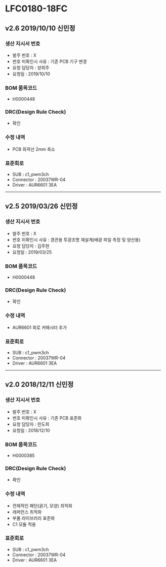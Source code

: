 # LFC0180-18FC

## v2.6 2019/10/10 신민정

### 생산 지시서 번호
* 발주 번호 : X
* 번호 미확인시 사유 : 기존 PCB 기구 변경
* 요청 담당자 : 양희주
* 요청일 : 2019/10/10

###  BOM 품목코드
* H0000448

### DRC(Design Rule Check)
* 확인

### 수정 내역
* PCB 외곽선 2mm 축소

### 표준회로
* SUB : c1_pwm3ch
* Connector : 20037WR-04
* Driver : AUR6601 3EA

----------

## v2.5 2019/03/26 신민정

### 생산 지시서 번호
* 발주 번호 : X
* 번호 미확인시 사유 : 경관용 투광조명 재설계(배광 파일 측정 및 양산용)
* 요청 담당자 : 김주현
* 요청일 : 2019/03/25

###  BOM 품목코드
* H0000448

### DRC(Design Rule Check)
* 확인

### 수정 내역
* AUR6601 회로 커패시터 추가

### 표준회로
* SUB : c1_pwm3ch
* Connector : 20037WR-04
* Driver : AUR6601 3EA

----------

## v2.0 2018/12/11 신민정

### 생산 지시서 번호
* 발주 번호 : X
* 번호 미확인시 사유 : 기존 PCB 표준화
* 요청 담당자 : 한도희
* 요청일 : 2018/12/10

###  BOM 품목코드
* H0000385

### DRC(Design Rule Check)
* 확인

### 수정 내역
* 전체적인 패턴(굵기, 모양) 최적화
* 레퍼런스 최적화
* 부품 라이브러리 표준화
* C1 모듈 적용

### 표준회로
* SUB : c1_pwm3ch
* Connector : 20037WR-04
* Driver : AUR6601 3EA
